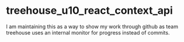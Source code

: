 # treehouse_u10_react_context_api
I am maintaining this as a way to show my work through github as team treehouse uses an internal monitor for progress instead of commits.